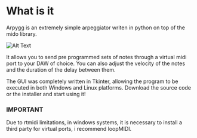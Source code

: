 # What is it
Arpygg is an extremely simple arpeggiator writen in python on top of the mido library. 

![Alt Text](https://tyfee.github.io/portfolio/sub/arpygg/sc.png)

It allows you to send pre programmed sets of notes through a virtual midi port to your DAW of choice. You can also adjust the velocity of the notes and the duration of the delay between them. 

The GUI was completely written in Tkinter, allowing the program to be executed in both Windows and Linux platforms. Download the source code or the installer and start using it!

### IMPORTANT
Due to rtmidi limitations, in windows systems, it is necessary to install a third party for virtual ports, i recommend loopMIDI.
